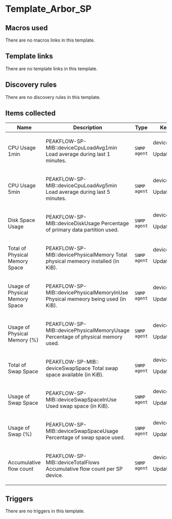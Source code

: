 # Template_Arbor_SP

## Macros used

There are no macros links in this template.

## Template links

There are no template links in this template.

## Discovery rules

There are no discovery rules in this template.

## Items collected

|Name|Description|Type|Key and additional info|
|----|-----------|----|----|
|CPU Usage 1min|<p>PEAKFLOW-SP-MIB::deviceCpuLoadAvg1min Load average during last 1 minutes.</p>|`SNMP agent`|deviceCpuLoadAvg1min<p>Update: 60</p>|
|CPU Usage 5min|<p>PEAKFLOW-SP-MIB::deviceCpuLoadAvg5min Load average during last 5 minutes.</p>|`SNMP agent`|deviceCpuLoadAvg5min<p>Update: 300</p>|
|Disk Space Usage|<p>PEAKFLOW-SP-MIB::deviceDiskUsage Percentage of primary data partition used.</p>|`SNMP agent`|deviceDiskUsage<p>Update: 60</p>|
|Total of Physical Memory Space|<p>PEAKFLOW-SP-MIB::devicePhysicalMemory Total physical memeory installed (in KiB).</p>|`SNMP agent`|devicePhysicalMemory<p>Update: 3600</p>|
|Usage of Physical Memory Space|<p>PEAKFLOW-SP-MIB::devicePhysicalMemoryInUse Physical memeory being used (in KiB).</p>|`SNMP agent`|devicePhysicalMemoryInUse<p>Update: 60</p>|
|Usage of Physical Memory (%)|<p>PEAKFLOW-SP-MIB::devicePhysicalMemoryUsage Percentage of physical memory used.</p>|`SNMP agent`|devicePhysicalMemoryUsage<p>Update: 60</p>|
|Total of Swap Space|<p>PEAKFLOW-SP-MIB:: deviceSwapSpace Total swap space available (in KiB).</p>|`SNMP agent`|deviceSwapSpace<p>Update: 3600</p>|
|Usage of Swap Space|<p>PEAKFLOW-SP-MIB::deviceSwapSpaceInUse Used swap space (in KiB).</p>|`SNMP agent`|deviceSwapSpaceInUse<p>Update: 60</p>|
|Usage of Swap (%)|<p>PEAKFLOW-SP-MIB::deviceSwapSpaceUsage Percentage of swap space used.</p>|`SNMP agent`|deviceSwapSpaceUsage<p>Update: 60</p>|
|Accumulative flow count|<p>PEAKFLOW-SP-MIB::deviceTotalFlows Accumulative flow count per SP device.</p>|`SNMP agent`|deviceTotalFlows<p>Update: 60</p>|
## Triggers

There are no triggers in this template.

